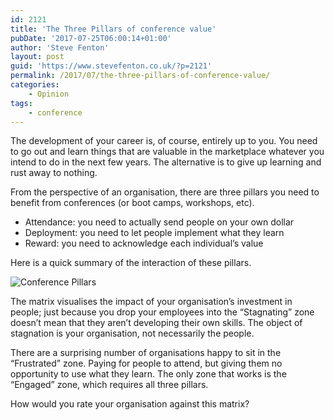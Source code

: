 ```yaml
---
id: 2121
title: 'The Three Pillars of conference value'
pubDate: '2017-07-25T06:00:14+01:00'
author: 'Steve Fenton'
layout: post
guid: 'https://www.stevefenton.co.uk/?p=2121'
permalink: /2017/07/the-three-pillars-of-conference-value/
categories:
    - Opinion
tags:
    - conference
---
```


The development of your career is, of course, entirely up to you. You need to go out and learn things that are valuable in the marketplace whatever you intend to do in the next few years. The alternative is to give up learning and rust away to nothing.

From the perspective of an organisation, there are three pillars you need to benefit from conferences (or boot camps, workshops, etc).

- Attendance: you need to actually send people on your own dollar
- Deployment: you need to let people implement what they learn
- Reward: you need to acknowledge each individual’s value

Here is a quick summary of the interaction of these pillars.

![Conference Pillars](https://www.stevefenton.co.uk/wp-content/uploads/2017/07/conference-pillars-1.png)

The matrix visualises the impact of your organisation’s investment in people; just because you drop your employees into the “Stagnating” zone doesn’t mean that they aren’t developing their own skills. The object of stagnation is your organisation, not necessarily the people.

There are a surprising number of organisations happy to sit in the “Frustrated” zone. Paying for people to attend, but giving them no opportunity to use what they learn. The only zone that works is the “Engaged” zone, which requires all three pillars.

How would you rate your organisation against this matrix?